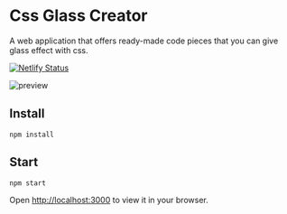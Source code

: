 # Css Glass Creator

A web application that offers ready-made code pieces that you can give glass effect with css.

[![Netlify Status](https://api.netlify.com/api/v1/badges/023b7bf4-0e5e-4631-a94e-8a7ac51e08b5/deploy-status)](https://app.netlify.com/sites/cssglasscreator/deploys)

![preview](https://user-images.githubusercontent.com/59766658/188273371-27fa6ef6-4c97-4221-9900-4d217a06a5bc.png)

## Install
```
npm install
```
## Start
```
npm start
```

Open [http://localhost:3000](http://localhost:3000) to view it in your browser.